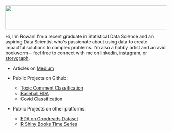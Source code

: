  <img src="https://fontmeme.com/temporary/858c644506a11ed44893ea73dd7dd7dd.png" width="800" height="75">                              

Hi, I'm Rowan! I'm a recent graduate in Statistical Data Science and an aspiring Data Scientist who's passionate about using data to create impactful solutions to complex problems. I'm also a hobby artist and an avid bookworm-- feel free to connect with me on [linkedin](https://www.linkedin.com/in/rowan-curry/), [instagram](https://www.instagram.com/drawingsofsouls/), or [storygraph](https://app.thestorygraph.com/).

- Articles on [Medium](https://medium.com/@curryrowan)

- Public Projects on Github:
  - [Toxic Comment Classification](https://github.com/rowancurry/toxic-comment-svm)
  - [Baseball EDA](https://rowancurry.github.io/baseball/baseball_exploration.html)
  - [Covid Classification](https://github.com/rowancurry/covid-classification)

- Public Projects on other platforms:
  - [EDA on Goodreads Dataset](https://www.kaggle.com/rowancurry/eda-on-goodreads-dataset/notebook) 
  - [R Shiny Books Time Series](https://rowancurry.shinyapps.io/book-time-series/)
  
 
  
